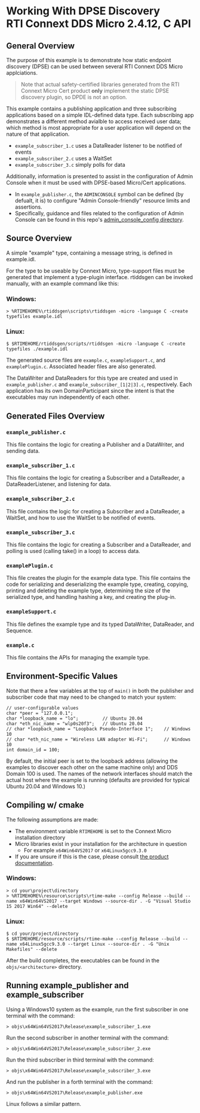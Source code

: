 # Working With DPSE Discovery  </br>RTI Connext DDS Micro 2.4.12, C API

## General Overview

The purpose of this example is to demonstrate how static endpoint discovery (DPSE) can be used between several RTI Connext DDS Micro applciations.

> Note that actual safety-certified libraries generated from the RTI Connext Micro Cert product **only** implement the static DPSE discovery plugin, so DPDE is not an option. 

This example contains a publishing application and three subscribing applications based on a simple IDL-defined data type. Each subscribing app demonstrates a different method avialble to access received user data; which method is most appropriate for a user application will depend on the nature of that application.

* `example_subscriber_1.c` uses a DataReader listener to be notified of events
* `example_subscriber_2.c` uses a WaitSet
* `example_subscriber_3.c` simply polls for data

Additionally, information is presented to assist in the configuration of Admin Console when it must be used with DPSE-based Micro/Cert applications. 

* In `example_publisher.c`, the `ADMINCONSOLE` symbol can be defined (by defualt, it is) to configure "Admin Console-friendly" resource limits and assertions.
* Specifically, guidance and files related to the configuration of Admin Console can be found in this repo's [admin_console_config directory](./admin_console_config/).

## Source Overview

A simple "example" type, containing a message string, is defined in 
example.idl.

For the type to be useable by Connext Micro, type-support files must be 
generated that implement a type-plugin interface.  rtiddsgen can be invoked 
manually, with an example command like this:

### Windows:

    > %RTIMEHOME%\rtiddsgen\scripts\rtiddsgen -micro -language C -create typefiles example.idl

### Linux:

    $ $RTIMEHOME/rtiddsgen/scripts/rtiddsgen -micro -language C -create typefiles ./example.idl

The generated source files are `example.c`, `exampleSupport.c`, and `examplePlugin.c`. Associated header files are also generated.
 
The DataWriter and DataReaders for this type are created and used in `example_publisher.c` and `example_subscriber_[1|2|3].c`, respectively. Each application has its own DomainParticipant since the intent is that the executables may run independently of each other.

## Generated Files Overview

### `example_publisher.c`
This file contains the logic for creating a Publisher and a DataWriter, and 
sending data.  

### `example_subscriber_1.c`
This file contains the logic for creating a Subscriber and a DataReader, a 
DataReaderListener, and listening for data.

### `example_subscriber_2.c`
This file contains the logic for creating a Subscriber and a DataReader, a 
WaitSet, and how to use the WaitSet to be notified of events.

### `example_subscriber_3.c`
This file contains the logic for creating a Subscriber and a DataReader, and  
polling is used (calling take() in a loop) to access data.

### `examplePlugin.c`
This file creates the plugin for the example data type.  This file contains 
the code for serializing and deserializing the example type, creating, 
copying, printing and deleting the example type, determining the size of the 
serialized type, and handling hashing a key, and creating the plug-in.

### `exampleSupport.c`
This file defines the example type and its typed DataWriter, DataReader, and 
Sequence.

### `example.c`
This file contains the APIs for managing the example type. 

## Environment-Specific Values

Note that there a few variables at the top of `main()` in both the publisher and subscriber code that may need to be changed to match your system:

    // user-configurable values
    char *peer = "127.0.0.1";
    char *loopback_name = "lo";         // Ubuntu 20.04
    char *eth_nic_name = "wlp0s20f3";   // Ubuntu 20.04    
    // char *loopback_name = "Loopback Pseudo-Interface 1";    // Windows 10
    // char *eth_nic_name = "Wireless LAN adapter Wi-Fi";      // Windows 10
    int domain_id = 100;

By default, the initial peer is set to the loopback address (allowing the examples to discover each other on the same machine only) and DDS Domain 100 is 
used. The names of the network interfaces should match the actual host where the example is running (defaults are provided for typical Ubuntu 20.04 and Windows 10.)

## Compiling w/ cmake

The following assumptions are made:

* The environment variable `RTIMEHOME` is set to the Connext Micro installation directory 
* Micro libraries exist in your installation for the architecture in question
    * For example `x64Win64VS2017` or `x64Linux5gcc9.3.0` 
* If you are unsure if this is the case, please consult [the product documentation](https://community.rti.com/static/documentation/connext-micro/2.4.12/doc/html/usersmanual/index.html).


### Windows: 

    > cd your\project\directory 
    > %RTIMEHOME%\resource\scripts\rtime-make --config Release --build --name x64Win64VS2017 --target Windows --source-dir . -G "Visual Studio 15 2017 Win64" --delete

### Linux: 

    $ cd your/project/directory 
    $ $RTIMEHOME/resource/scripts/rtime-make --config Release --build --name x64Linux5gcc9.3.0 --target Linux --source-dir . -G "Unix Makefiles" --delete

After the build completes, the executables can be found in the `objs/<architecture>` directory.

## Running example_publisher and example_subscriber

Using a Windows10 system as the example, run the first subscriber in one terminal with the command:

    > objs\x64Win64VS2017\Release\example_subscriber_1.exe 
    
Run the second subscriber in another terminal with the command:

    > objs\x64Win64VS2017\Release\example_subscriber_2.exe 

Run the third subscriber in third terminal with the command:

    > objs\x64Win64VS2017\Release\example_subscriber_3.exe 

And run the publisher in a forth terminal with the command:

    > objs\x64Win64VS2017\Release\example_publisher.exe 

Linux follows a similar pattern.